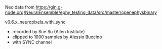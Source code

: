 Neo data from https://gin.g-node.org/NeuralEnsemble/ephy_testing_data/src/master/openephysbinary

v0.6.x_neuropixels_with_sync
* recorded by Sue Su (Allen Institute)
* clipped to 1000 samples by Alessio Buccino
* with SYNC channel
